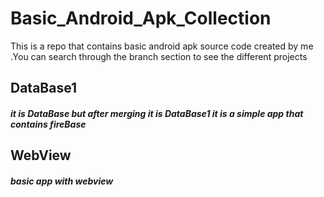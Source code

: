 # Basic_Android_Apk_Collection
This is a repo that contains basic android apk source code created by me .You can search through the branch section to see the different projects
## DataBase1 
##### it is DataBase but after merging it is DataBase1 it is a simple app that contains fireBase 

## WebView
##### basic app with webview


